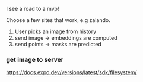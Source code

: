 I see a road to a mvp!

Choose a few sites that work, e.g zalando.

1. User picks an image from history
2. send image -> embeddings are computed
3. send points -> masks are predicted

### get image to server

https://docs.expo.dev/versions/latest/sdk/filesystem/
